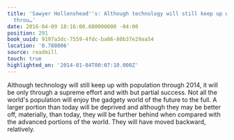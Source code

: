 ```yaml
---
title: 'Sawyer Hollenshead''s: Although technology will still keep up with population
  throu…'
date: 2016-04-09 18:16:00.600000000 -04:00
position: 291
book_uuid: 9197a3dc-7559-4fdc-ba86-80b37e29aa54
location: '0.788006'
source: readmill
touch: true
highlighted_on: '2014-01-04T00:07:10.000Z'
---
```


Although technology will still keep up with population through 2014, it will be only through a supreme effort and with but partial success. Not all the world's population will enjoy the gadgety world of the future to the full. A larger portion than today will be deprived and although they may be better off, materially, than today, they will be further behind when compared with the advanced portions of the world. They will have moved backward, relatively.